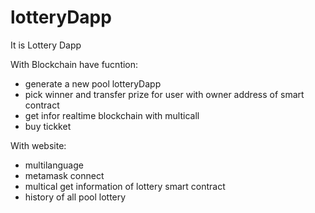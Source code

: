 # lotteryDapp

It is Lottery Dapp

With Blockchain have fucntion:

- generate a new pool lotteryDapp
- pick winner and transfer prize for user with owner address of smart contract
- get infor realtime blockchain with multicall
- buy tickket

With website:

- multilanguage
- metamask connect
- multical get information of lottery smart contract
- history of all pool lottery
